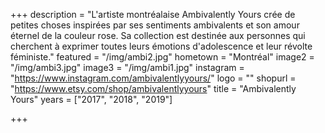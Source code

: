 +++
description = "L'artiste montréalaise Ambivalently Yours crée de petites choses inspirées par ses sentiments ambivalents et son amour éternel de la couleur rose. Sa collection est destinée aux personnes qui cherchent à exprimer toutes leurs émotions d'adolescence et leur révolte féministe."
featured = "/img/ambi2.jpg"
hometown = "Montréal"
image2 = "/img/ambi3.jpg"
image3 = "/img/ambi1.jpg"
instagram = "https://www.instagram.com/ambivalentlyyours/"
logo = ""
shopurl = "https://www.etsy.com/shop/ambivalentlyyours"
title = "Ambivalently Yours"
years = ["2017", "2018", "2019"]

+++
